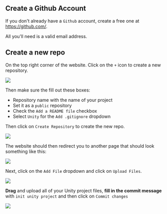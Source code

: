 
## Create a Github Account

If you don't already have a `Github` account, create a free one at https://github.com/.

All you'll need is a valid email address.

## Create a new repo

On the top right corner of the website. Click on the `+` icon to create a new repository.

![](github-add-new-repo.png)

Then make sure the fill out these boxes:
- Repository name with the name of your project
- Set it as a `public` repository
- Check the `Add a README file` checkbox
- Select `Unity` for the `Add .gitignore` dropdown

Then click on `Create Repository` to create the new repo.

![](github-create-new-repo.png)

The website should then redirect you to another page that should look something like this:

![](github-unity-example-repo.png)

Next, click on the `Add File` dropdown and click on `Upload Files`.

![](github-upload-files-to-repo.png)

**Drag** and upload all of your Unity project files, **fill in the commit message** with `init unity project` and then click on `Commit changes`

![](github-upload-and-commit-changes.png)
